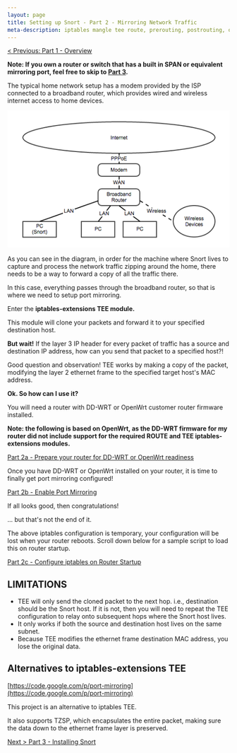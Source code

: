 ```yaml
---
layout: page
title: Setting up Snort - Part 2 - Mirroring Network Traffic
meta-description: iptables mangle tee route, prerouting, postrouting, openwrt, dd-wrt, snort network ids mirroring network traffic 
---
```


[< Previous: Part 1 - Overview](/pages/snort/setup/1-overview)

**Note: If you own a router or switch that has a built in SPAN or equivalent mirroring port, feel free to skip to [Part 3](/pages/snort/setup/3-installing-snort).**

The typical home network setup has a modem provided by the ISP connected to a broadband router, which provides wired and wireless internet access to home devices.

![General Home Network Diagrao](/pages/snort/setup/2-general-home-network.png)

As you can see in the diagram, in order for the machine where Snort lives to capture and process the network traffic zipping around the home, there needs to be a way to forward a copy of all the traffic there.

In this case, everything passes through the broadband router, so that is where we need to setup port mirroring.

Enter the **iptables-extensions TEE module.**

This module will clone your packets and forward it to your specified destination host.

**But wait!** If the layer 3 IP header for every packet of traffic has a source and destination IP address, how can you send that packet to a specified host?! 

Good question and observation! TEE works by making a copy of the packet, modifying the layer 2 ethernet frame to the specified target host's MAC address.

**Ok. So how can I use it?**

You will need a router with DD-WRT or OpenWrt customer router firmware installed.

**Note: the following is based on OpenWrt, as the DD-WRT firmware for my router did not include support for the required ROUTE and TEE iptables-extensions modules.**

[Part 2a - Prepare your router for DD-WRT or OpenWrt readiness](/pages/snort/setup/2a-wrt-router)

Once you have DD-WRT or OpenWrt installed on your router, it is time to finally get port mirroring configured!

[Part 2b - Enable Port Mirroring](/pages/snort/setup/2b-enable-port-mirroring)

If all looks good, then congratulations!

... but that's not the end of it.

The above iptables configuration is temporary, your configuration will be lost when your router reboots. Scroll down below for a sample script to load this on router startup.

[Part 2c - Configure iptables on Router Startup](/pages/snort/setup/2c-configure-port-mirroring-router-startup)

## LIMITATIONS
- TEE will only send the cloned packet to the next hop. i.e., destination should be the Snort host. If it is not, then you will need to repeat the TEE configuration to relay onto subsequent hops where the Snort host lives.
- It only works if both the source and destination host lives on the same subnet.
- Because TEE modifies the ethernet frame destination MAC address, you lose the original data.

## Alternatives to iptables-extensions TEE

[https://code.google.com/p/port-mirroring](https://code.google.com/p/port-mirroring)

This project is an alternative to iptables TEE.

It also supports TZSP, which encapsulates the entire packet, making sure the data down to the ethernet frame layer is preserved.

[Next > Part 3 - Installing Snort](/pages/snort/setup/3-installing-snort)

